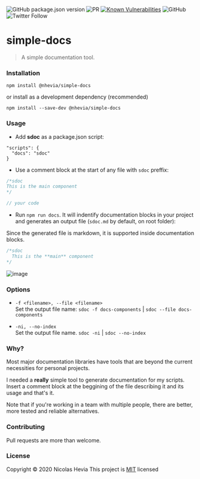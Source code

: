 ![GitHub package.json version](https://img.shields.io/github/package-json/v/nhevia/simple-docs?style=flat-square) ![PR](https://img.shields.io/badge/PRs-welcome-brightgreen.svg?style=flat-square) [![Known Vulnerabilities](https://snyk.io/test/github/nhevia/simple-docs/badge.svg?targetFile=package.json)](https://snyk.io/test/github/nhevia/simple-docs?targetFile=package.json) ![GitHub](https://img.shields.io/github/license/nhevia/simple-docs?style=flat-square) ![Twitter Follow](https://img.shields.io/twitter/follow/n_hevia?style=social)

# simple-docs

> A simple documentation tool.


### Installation

`npm install @nhevia/simple-docs`

or install as a development dependency (recommended)

`npm install --save-dev @nhevia/simple-docs`

### Usage

- Add **sdoc** as a package.json script:

```
"scripts": {
  "docs": "sdoc"
}
```

- Use a comment block at the start of any file with `sdoc` preffix:

```javascript
/*sdoc
This is the main component
*/

// your code
```

- Run `npm run docs`. It will indentify documentation blocks in your project and generates an output file (`sdoc.md` by default, on root folder):


Since the generated file is markdown, it is supported inside documentation blocks.

```javascript
/*sdoc
  This is the **main** component
*/
```

![image](https://user-images.githubusercontent.com/50466554/91442173-b727aa80-e871-11ea-9a97-b54b94d9d72a.png)

### Options

- `-f <filename>, --file <filename>`  
Set the output file name:
`sdoc -f docs-components` | `sdoc --file docs-components`
>
- `-ni, --no-index`  
Set the output file name.
`sdoc -ni` | `sdoc --no-index`


### Why?

Most major documentation libraries have tools that are beyond the current necessities for personal projects.

I needed a **really** simple tool to generate documentation for my scripts. Insert a comment block at the beggining of the file describing it and its usage and that's it.

Note that if you're working in a team with multiple people, there are better, more tested and reliable alternatives.

### Contributing

Pull requests are more than welcome. 


### License

Copyright © 2020 Nicolas Hevia
This project is [MIT](https://opensource.org/licenses/MIT) licensed
